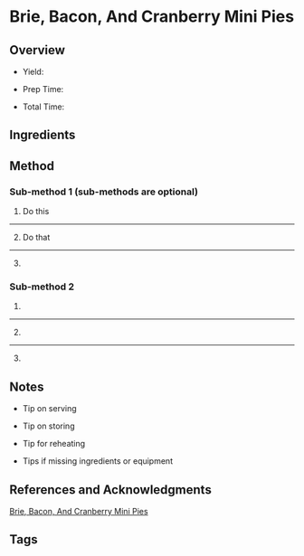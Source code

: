 # Brie, Bacon, And Cranberry Mini Pies

## Overview

- Yield:

- Prep Time:

- Total Time:

## Ingredients



## Method

### Sub-method 1 (sub-methods are optional)

1. Do this
---
2. Do that
---
3.

### Sub-method 2

1.
---
2.
---
3.

## Notes

- Tip on serving

- Tip on storing

- Tip for reheating

- Tips if missing ingredients or equipment

## References and Acknowledgments

[Brie, Bacon, And Cranberry Mini Pies](https://tasty.co/recipe/brie-bacon-and-cranberry-mini-pies)

## Tags


